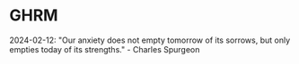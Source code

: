 # GHRM

2024-02-12: "Our anxiety does not empty tomorrow of its sorrows, but only empties today of its strengths." - Charles Spurgeon